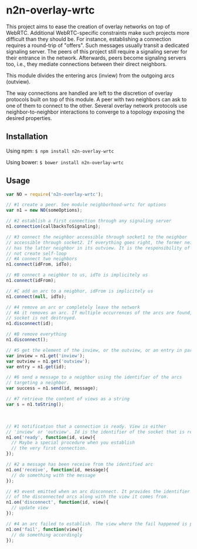 # n2n-overlay-wrtc

This project aims to ease the creation of overlay networks on top of
WebRTC. Additional WebRTC-specific constraints make such projects more difficult
than they should be. For instance, establishing a connection requires a
round-trip of "offers". Such messages usually transit a dedicated signaling
server. The peers of this project still require a signaling server for their
entrance in the network. Afterwards, peers become signaling servers too, i.e.,
they mediate connections between their direct neighbors.

This module divides the entering arcs (inview) from the outgoing arcs (outview).

The way connections are handled are left to the discretion of overlay protocols
built on top of this module. A peer with two neighbors can ask to one of them to
connect to the other. Several overlay network protocols use neighbor-to-neighbor
interactions to converge to a topology exposing the desired properties.

## Installation

Using npm: ```$ npm install n2n-overlay-wrtc```

Using bower: ```$ bower install n2n-overlay-wrtc```

## Usage

```js
var NO = require('n2n-overlay-wrtc');

// #1 create a peer. See module neighborhood-wrtc for options
var n1 = new NO(someOptions);

// #2 establish a first connection through any signaling server
n1.connection(callbacksToSignaling);

// #3 connect the neighbor accessible through socket1 to the neighbor
// accessible through socket2. If everything goes right, the former neighbor
// has the latter neighbor in its outview. It is the responsibility of n1 to
// not create self-loop
// #A connect two neighbors
n1.connect(idFrom, idTo);

// #B connect a neighbor to us, idTo is implicitely us
n1.connect(idFrom);

// #C add an arc to a neigbhor, idFrom is implicitely us
n1.connect(null, idTo);

// #4 remove an arc or completely leave the network
// #A it removes an arc. If multiple occurrences of the arcs are found, the
// socket is not destroyed.
n1.disconnect(id);

// #B remove everything
n1.disconnect();

// #5 get the element of the inview, or the outview, or an entry in particular
var inview = n1.get('inview');
var outview = n1.get('outview');
var entry = n1.get(id);

// #6 send a message to a neighbor using the identifier of the arcs
// targeting a neighbor.
var success = n1.send(id, message);

// #7 retrieve the content of views as a string
var s = n1.toString();
```

<br />

```js
// #1 notification that a connection is ready. View is either
// 'inview' or 'outview'. Id is the identifier of the socket that is ready.
n1.on('ready', function(id, view){
  // Maybe a special procedure when you establish
  // the very first connection.
});

// #2 a message has been receive from the identified arc 
n1.on('receive', function(id, message){
  // do something with the message
});

// #3 event emitted when an arc disconnect. It provides the identifier
// of the disconnected arcs along with the view it comes from.
n1.on('disconnect', function(id, view){
  // update view
});

// #4 an arc failed to establish. The view where the fail happened is provided.
n1.on('fail', function(view){
  // do something accordingly
});
```

